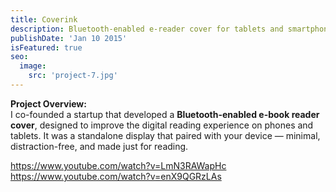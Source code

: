 ```yaml
---
title: Coverink
description: Bluetooth-enabled e-reader cover for tablets and smartphones
publishDate: 'Jan 10 2015'
isFeatured: true
seo:
  image:
    src: 'project-7.jpg'
---
```


**Project Overview:**  
I co-founded a startup that developed a **Bluetooth-enabled e-book reader cover**, designed to improve the digital reading experience on phones and tablets. It was a standalone display that paired with your device — minimal, distraction-free, and made just for reading.

https://www.youtube.com/watch?v=LmN3RAWapHc
https://www.youtube.com/watch?v=enX9QGRzLAs
